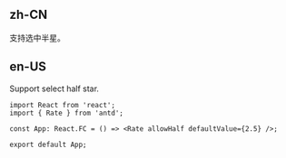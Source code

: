 ## zh-CN

支持选中半星。

## en-US

Support select half star.
```tsx
import React from 'react';
import { Rate } from 'antd';

const App: React.FC = () => <Rate allowHalf defaultValue={2.5} />;

export default App;
```
